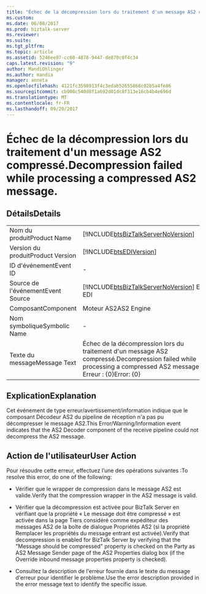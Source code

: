 ```yaml
---
title: "Échec de la décompression lors du traitement d'un message AS2 compressé. | Microsoft Docs"
ms.custom: 
ms.date: 06/08/2017
ms.prod: biztalk-server
ms.reviewer: 
ms.suite: 
ms.tgt_pltfrm: 
ms.topic: article
ms.assetid: 5246ee97-cc60-4878-9447-de870c0f4c34
caps.latest.revision: "9"
author: MandiOhlinger
ms.author: mandia
manager: anneta
ms.openlocfilehash: 4121fc3598913f4c3edab52655866c02b5a4fe86
ms.sourcegitcommit: cb908c540d8f1a692d01dc8f313e16cb4b4e696d
ms.translationtype: MT
ms.contentlocale: fr-FR
ms.lasthandoff: 09/20/2017
---
```

# <a name="decompression-failed-while-processing-a-compressed-as2-message"></a><span data-ttu-id="96f64-103">Échec de la décompression lors du traitement d'un message AS2 compressé.</span><span class="sxs-lookup"><span data-stu-id="96f64-103">Decompression failed while processing a compressed AS2 message.</span></span>
## <a name="details"></a><span data-ttu-id="96f64-104">Détails</span><span class="sxs-lookup"><span data-stu-id="96f64-104">Details</span></span>  
  
|||  
|-|-|  
|<span data-ttu-id="96f64-105">Nom du produit</span><span class="sxs-lookup"><span data-stu-id="96f64-105">Product Name</span></span>|[!INCLUDE[btsBizTalkServerNoVersion](../includes/btsbiztalkservernoversion-md.md)]|  
|<span data-ttu-id="96f64-106">Version du produit</span><span class="sxs-lookup"><span data-stu-id="96f64-106">Product Version</span></span>|[!INCLUDE[btsEDIVersion](../includes/btsediversion-md.md)]|  
|<span data-ttu-id="96f64-107">ID d'événement</span><span class="sxs-lookup"><span data-stu-id="96f64-107">Event ID</span></span>|-|  
|<span data-ttu-id="96f64-108">Source de l'événement</span><span class="sxs-lookup"><span data-stu-id="96f64-108">Event Source</span></span>|[!INCLUDE[btsBizTalkServerNoVersion](../includes/btsbiztalkservernoversion-md.md)]<span data-ttu-id="96f64-109"> EDI</span><span class="sxs-lookup"><span data-stu-id="96f64-109"> EDI</span></span>|  
|<span data-ttu-id="96f64-110">Composant</span><span class="sxs-lookup"><span data-stu-id="96f64-110">Component</span></span>|<span data-ttu-id="96f64-111">Moteur AS2</span><span class="sxs-lookup"><span data-stu-id="96f64-111">AS2 Engine</span></span>|  
|<span data-ttu-id="96f64-112">Nom symbolique</span><span class="sxs-lookup"><span data-stu-id="96f64-112">Symbolic Name</span></span>|-|  
|<span data-ttu-id="96f64-113">Texte du message</span><span class="sxs-lookup"><span data-stu-id="96f64-113">Message Text</span></span>|<span data-ttu-id="96f64-114">Échec de la décompression lors du traitement d'un message AS2 compressé.</span><span class="sxs-lookup"><span data-stu-id="96f64-114">Decompression failed while processing a compressed AS2 message.</span></span> <span data-ttu-id="96f64-115">Erreur : {0}</span><span class="sxs-lookup"><span data-stu-id="96f64-115">Error: {0}</span></span>|  
  
## <a name="explanation"></a><span data-ttu-id="96f64-116">Explication</span><span class="sxs-lookup"><span data-stu-id="96f64-116">Explanation</span></span>  
 <span data-ttu-id="96f64-117">Cet événement de type erreur/avertissement/information indique que le composant Décodeur AS2 du pipeline de réception n'a pas pu décompresser le message AS2.</span><span class="sxs-lookup"><span data-stu-id="96f64-117">This Error/Warning/Information event indicates that the AS2 Decoder component of the receive pipeline could not decompress the AS2 message.</span></span>  
  
## <a name="user-action"></a><span data-ttu-id="96f64-118">Action de l'utilisateur</span><span class="sxs-lookup"><span data-stu-id="96f64-118">User Action</span></span>  
 <span data-ttu-id="96f64-119">Pour résoudre cette erreur, effectuez l’une des opérations suivantes :</span><span class="sxs-lookup"><span data-stu-id="96f64-119">To resolve this error, do one of the following:</span></span>  
  
-   <span data-ttu-id="96f64-120">Vérifier que le wrapper de compression dans le message AS2 est valide.</span><span class="sxs-lookup"><span data-stu-id="96f64-120">Verify that the compression wrapper in the AS2 message is valid.</span></span>  
  
-   <span data-ttu-id="96f64-121">Vérifier que la décompression est activée pour BizTalk Server en vérifiant que la propriété « Le message doit être compressé » est activée dans la page Tiers considéré comme expéditeur des messages AS2 de la boîte de dialogue Propriétés AS2 (si la propriété Remplacer les propriétés du message entrant est activée).</span><span class="sxs-lookup"><span data-stu-id="96f64-121">Verify that decompression is enabled for BizTalk Server by verifying that the "Message should be compressed" property is checked on the Party as AS2 Message Sender page of the AS2 Properties dialog box (if the Override inbound message properties property is checked).</span></span>  
  
-   <span data-ttu-id="96f64-122">Consultez la description de l'erreur fournie dans le texte du message d'erreur pour identifier le problème.</span><span class="sxs-lookup"><span data-stu-id="96f64-122">Use the error description provided in the error message text to identify the specific issue.</span></span>